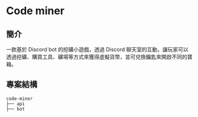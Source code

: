 # Code miner

## 簡介

一款基於 Discord bot 的挖礦小遊戲，透過 Discord 聊天室的互動，讓玩家可以透過挖礦、購買工具、礦場等方式來獲得虛擬貨幣，並可兌換鑰匙來開啟不同的寶箱。

## 專案結構

```
code-miner
├── api
├── bot
```